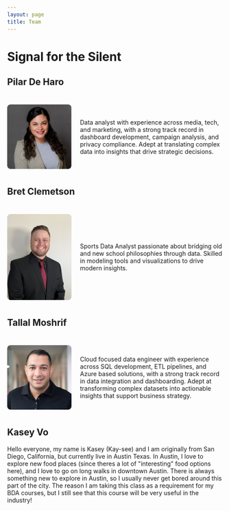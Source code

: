 ```yaml
---
layout: page
title: Team
---
```


# Signal for the Silent  

## Pilar De Haro

<div style="display: flex; align-items: center; gap: 20px; margin: 40px 0;">
  <img src="./assets/files/Pilar.jpg" alt="Your description" style="width: 150px; height: auto; border-radius: 8px;">

  <div>
    <p>
      Data analyst with experience across media, tech, and marketing, with a strong track record in dashboard development, campaign analysis, and privacy compliance. Adept at translating complex data into insights that drive strategic decisions.
    </p>
  </div>
</div>



## Bret Clemetson
<div style="display: flex; align-items: center; gap: 20px; margin: 40px 0;">
  <img src="./assets/files/Bret.jpeg" alt="Your description" style="width: 150px; height: auto; border-radius: 8px;">

  <div>
    <p>
      Sports Data Analyst passionate about bridging old and new school philosophies through data. Skilled in modeling tools and visualizations to drive modern insights.
    </p>
  </div>
</div>

## Tallal Moshrif
<div style="display: flex; align-items: center; gap: 20px; margin: 40px 0;">
  <img src="./assets/files/Tallal.jpg" alt="Your description" style="width: 150px; height: auto; border-radius: 8px;">

  <div>
    <p>
      Cloud focused data engineer with experience across SQL development, ETL pipelines, and Azure based solutions, with a strong track record in data integration and dashboarding. Adept at transforming complex datasets into actionable insights that support business strategy.
    </p>
  </div>
</div>


## Kasey Vo

Hello everyone, my name is Kasey (Kay-see) and I am originally from San Diego, California, but currently live in Austin Texas. In Austin, I love to explore new food places (since theres a lot of "interesting" food options here), and I love to go on long walks in downtown Austin. There is always something new to explore in Austin, so I usually never get bored around this part of the city. The reason I am taking this class as a requirement for my BDA courses, but I still see that this course will be very useful in the industry!
